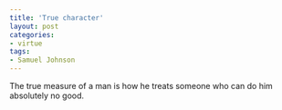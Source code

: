 ```yaml
---
title: 'True character'
layout: post
categories:
- virtue
tags:
- Samuel Johnson
---
```


The true measure of a man is how he treats someone who can do him absolutely no good.
